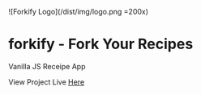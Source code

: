 ![Forkify Logo](/dist/img/logo.png =200x)
# forkify - Fork Your Recipes

Vanilla JS Receipe App

View Project Live [Here](https://forkify.damnitrahul.com/)

